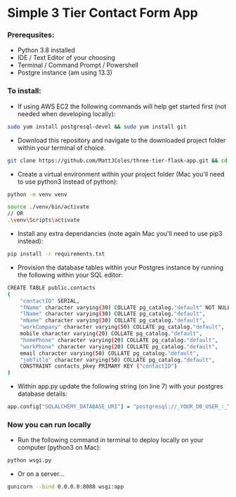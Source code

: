 # Simple 3 Tier Contact Form App

### Prerequsites:
* Python 3.8 installed
* IDE / Text Editor of your choosing
* Terminal / Command Prompt / Powershell
* Postgre instance (am using 13.3)

### To install:
* If using AWS EC2 the following commands will help get started first (not needed when developing locally):
``` bash
sudo yum install postgresql-devel && sudo yum install git
```

* Download this repository and navigate to the downloaded project folder within your terminal of choice.
``` bash
git clone https://github.com/MattJColes/three-tier-flask-app.git && cd three-tier-flask-app
```

* Create a virtual environment within your project folder (Mac you'll need to use python3 instead of python):
``` bash
python -m venv venv

source ./venv/bin/activate
// OR 
.\venv\Scripts\activate
```

* Install any extra dependancies (note again Mac you'll need to use pip3 instead):
``` bash
pip install -r requirements.txt
```

* Provision the database tables within your Postgres instance by running the following within your SQL editor:
``` bash
CREATE TABLE public.contacts
(
    "contactID" SERIAL,
    "fName" character varying(30) COLLATE pg_catalog."default" NOT NULL,
    "lName" character varying(30) COLLATE pg_catalog."default",
    "mName" character varying(30) COLLATE pg_catalog."default",
    "workCompany" character varying(50) COLLATE pg_catalog."default",
    mobile character varying(20) COLLATE pg_catalog."default",
    "homePhone" character varying(20) COLLATE pg_catalog."default",
    "workPhone" character varying(20) COLLATE pg_catalog."default",
    email character varying(50) COLLATE pg_catalog."default",
    "jobTitle" character varying(50) COLLATE pg_catalog."default",
    CONSTRAINT contacts_pkey PRIMARY KEY ("contactID")
)
```

* Within app.py update the following string (on line 7) with your postgres database details:
``` bash
app.config["SQLALCHEMY_DATABASE_URI"] = "postgresql://_YOUR_DB_USER_:_YOUR_DB_PASS_@_YOUR_DB_URL_:5432/_YOUR_DB_NAME_"
```

### Now you can run locally
* Run the following command in terminal to deploy locally on your computer (python3 on Mac): 
``` bash
python wsgi.py
```

* Or on a server...
``` bash
gunicorn --bind 0.0.0.0:8080 wsgi:app
```
